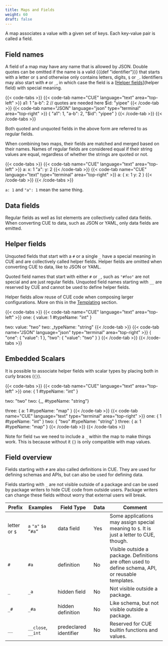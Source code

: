```yaml
---
title: Maps and Fields
weight: 60
draft: false
---
```


A map associates a value with a given set of keys. Each key-value pair is called
a field.

## Field names

A field of a map may have any name that is allowed by JSON.
Double quotes can be omitted if the name is a valid {{{def "identifier"}}}
that starts with a letter or `$` and otherwise only contains letters, digits,
`$` or `_`.
Identifiers may also start with `#` or `_`, in which case the field is a
[[Helper fields](Data%201b448a6f417b4e08b2d41b3b33cf2a45.md)](helper field) with
special meaning.

{{< code-tabs >}}
{{< code-tab name="CUE" language="text"  area="top-left" >}}
a1:    1
"a-b": 2 // quotes are needed here
$id:   "yipee"
{{< /code-tab >}}
{{< code-tab name="JSON" language="json" type="terminal" area="top-right" >}}
{
    "a1": 1,
    "a-b": 2,
    "$id": "yipee"
}
{{< /code-tab >}}
{{< /code-tabs >}}

Both quoted and unquoted fields in the above form are referred to as regular
fields.

When combining two maps, their fields are matched and merged based on their
names.
Names of regular fields are considered equal if their string values are equal,
regardless of whether the strings are quoted or not.

{{< code-tabs >}}
{{< code-tab name="CUE" language="text"  area="top-left" >}}
a: x:   1
"a": y: 2
{{< /code-tab >}}
{{< code-tab name="CUE" language="text" type="terminal" area="top-right" >}}
a: {
    x: 1
    y: 2
}
{{< /code-tab >}}
{{< /code-tabs >}}

`a: 1` and `"a": 1` mean the same thing.

## Data fields

Regular fields as well as list elements are collectively called data fields.
When converting CUE to data, such as JSON or YAML, only data fields are emitted.

## Helper fields

Unquoted fields that start with a `#` or a single `_` have a special meaning in
CUE and are collectively called helper fields.
Helper fields are omitted when converting CUE to data, like to JSON or YAML.

Quoted field names that start with either `#` or `_`, such as `"#foo"` are not
special and are just regular fields.
Unquoted field names starting with `__` are reserved by CUE and cannot be used
to define helper fields.

Helper fields allow reuse of CUE code when composing larger configurations.
More on this in the
[Templating](Templating%20f4e21af73d744a77aa2c91203a8dbe4f.md) section.

{{< code-tabs >}}
{{< code-tab name="CUE" language="text"  area="top-left" >}}
one: {
	value:     1
	#typeName: "int"
}

two: value:     "two"
two: _typeName: "string"
{{< /code-tab >}}
{{< code-tab name="JSON" language="json" type="terminal" area="top-right" >}}
{
    "one": {
        "value": 1
    },
    "two": {
        "value": "two"
    }
}
{{< /code-tab >}}
{{< /code-tabs >}}

## Embedded Scalars

It is possible to associate helper fields with scalar types by placing both in
curly braces (`{}`).

{{< code-tabs >}}
{{< code-tab name="CUE" language="text"  area="top-left" >}}
one: {
	1
	#typeName: "int"
}

two: "two"
two: {_, #typeName: "string"}

three: {
	a:         1
	#typeName: "map"
}
{{< /code-tab >}}
{{< code-tab name="CUE" language="text" type="terminal" area="top-right" >}}
one: {
    1
    #typeName: "int"
}
two: {
    "two"
    #typeName: "string"
}
three: {
    a:         1
    #typeName: "map"
}
{{< /code-tab >}}
{{< /code-tabs >}}

Note for field `two` we need to include a `_` within the map to make things
work.
This is because without it `{}` is only compatible with map values.

## Field overview

Fields starting with `#` are also called definitions in CUE.
They are used for defining schemas and APIs, but can also be used for defining
data.

Fields starting with `_` are not visible outside of a package and can be used by
package writers to hide CUE code from outside users.
Package writers can change these fields without worry that external users will
break.

| Prefix | Examples | Field Type | Data | Comment |
| --- | --- | --- | --- | --- |
| letter or `$` | `a` `"a"` `$a` `”#a”` | data field | Yes | Some applications may assign special meaning to `$`. It is just a letter to CUE, though. |
| `#` | `#a` | definition | No | Visible outside a package. Definitions are often used to define schema, API, or reusable templates. |
| `_` | `_a` | hidden field | No | Not visible outside a package. |
| `_#` | `_#a` | hidden definition | No | Like schema, but not visible outside a package. |
| `__` | `__close`, `__int` | predeclared identifier | No | Reserved for CUE builtin functions and values. |
